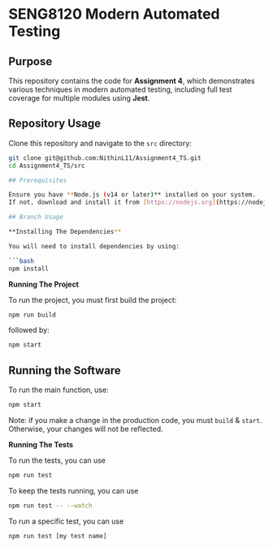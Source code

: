 # SENG8120 Modern Automated Testing

## Purpose

This repository contains the code for **Assignment 4**, which demonstrates various techniques in modern automated testing, including full test coverage for multiple modules using **Jest**.

## Repository Usage

Clone this repository and navigate to the `src` directory:

```bash
git clone git@github.com:NithinL11/Assignment4_TS.git
cd Assignment4_TS/src

## Prerequisites

Ensure you have **Node.js (v14 or later)** installed on your system.  
If not, download and install it from [https://nodejs.org](https://nodejs.org).

## Branch Usage

**Installing The Dependencies**

You will need to install dependencies by using:

```bash
npm install
```

**Running The Project**

To run the project, you must first build the project:

```bash
npm run build
```

followed by:

```bash
npm start
```
## Running the Software

To run the main function, use:

```bash
npm start
```

Note:  if you make a change in the production code, you must `build` & `start`.
Otherwise, your changes will not be reflected.

**Running The Tests**

To run the tests, you can use

```bash
npm run test
```

To keep the tests running, you can use

```bash
npm run test -- --watch
```

To run a specific test, you can use

```bash
npm run test [my test name]
```

